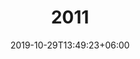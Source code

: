 ---
title: "2011"
date: 2019-10-29T13:49:23+06:00
draft: false

# meta description
description: "Hennessy's View 2011"

# type
type : "blog"
---